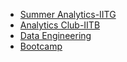 * [Summer Analytics-IITG](https://github.com/Mahendra687/Summer-Analytics-IITG)
* [Analytics Club-IITB](https://github.com/Mahendra687/-IITB-Data-Science-Bootcamp)
* [Data Engineering](https://github.com/Mahendra687/Data-Engineering)
* [Bootcamp](https://github.com/Mahendra687/Bootcamp)
